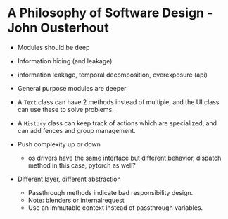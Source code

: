 # A Philosophy of Software Design - John Ousterhout

-  Modules should be deep

-  Information hiding (and leakage)
  - information leakage, temporal decomposition, overexposure (api)

-  General purpose modules are deeper
  - A `Text` class can have 2 methods instead of multiple, and the UI class can use these to solve problems.
  - A `History` class can keep track of actions which are specialized, and can add fences and group management.
  - Push complexity up or down
    - os drivers have the same interface but different behavior, dispatch method in this case, pytorch as well?

- Different layer, different abstraction
  - Passthrough methods indicate bad responsibility design.
  - Note: blenders or internalrequest
  - Use an immutable context instead of passthrough variables.
  

